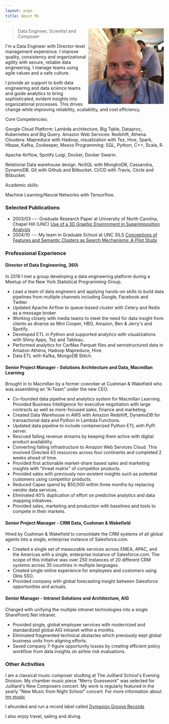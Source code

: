```yaml
---
layout: page
title: About Me
---
```



<p class="full-width no-margin"><img src="/public/image/tom.jpg?raw=true" alt="THT" style="width:15rem;height:15rem;" align="right"/></p>

<blockquote class="full-width"><p>Data Engineer, Scientist and Composer</p></blockquote>


I'm a Data Engineer with Director-level management experience. I improve quality, consistency and organizational agility with secure, reliable data engineering. I manage teams using agile values and a safe culture.

I provide air support to both data engineering and data science teams and guide analytics to bring sophisticated, evident insights into organizational processes. This drives change while improving reliability, scalability, and cost efficiency.

Core Competencies:

Google Cloud Platform: Lambda architecture, Big Table, Dataproc, Kubernetes and Big Query. Amazon Web Services: Redshift, Athena. Cloudera: Mapreduce with Hadoop, visualization with Tez, Hive, Spark, Hbase, Kafka, Zookeeper, Mesos Programming: SQL, Python, C++, Scala, R.

Apache Airflow, Spotify Luigi, Docker, Docker Swarm.

Relational Data warehouse design. NoSQL with MonghoDB, Cassandra, DynamoDB. Git with Github and Bitbucket. CI/CD with Travis, Circle and Bitbucket.

Academic skills:

Machine Learning/Neural Networks with Tensorflow.

### Selected Publications
* 2003/03 --- Graduate Research Paper at University of North Carolina, Chapel Hill (UNC) [Use of a 3D Graphic Environment in Superimposition Analysis](https://open-video.org/papers/3Danalysis.pdf)
* 2004/10 --- My team in Graduate School at UNC SILS [Conceptions of Features and Semantic Clusters as Search Mechanisms: A Pilot Study](https://www-nlpir.nist.gov/projects/tvpubs/tvpapers04/unc.pdf)



### Professional Experience

#### Director of Data Engineering, 360i
In 2019 I met a group developing a data engineering platform during a Meetup of the New York Statistical Programming Group.

* Lead a team of data engineers and applying hands-on skills to build data pipelines from multiple
channels including Google, Facebook and Twitter.
* Updated Apache Airflow to queue-based cluster with Celery and Redis as a message broker
* Working closely with media teams to meet the need for data insight from clients as diverse as Mini
Cooper, HBO, Amazon, Ben & Jerry's and Spotify.
* Developed ETL in Python and supported analytics with visualizations with Shiny Apps, Tez and
Tableau.
* Performed analytics for CarMax Parquet files and semistructured data in Amazon Athena, Hadoop
Mapreduce, Hive.
* Data ETL with Kafka, MongoDB Stitch.

#### Senior Project Manager - Solutions Architecture and Data, Macmillan Learning
Brought in to Macmillan by a former coworker at Cushman & Wakefield who was assembling an “A-Team” under the new CEO.

* Co-founded data pipeline and analytics system for Macmillan Learning. Provided Business Intelligence for executive negotiation with large contracts as well as more-focused sales, finance and marketing.
* Created Data Warehouse in AWS with Amazon Redshift, DynamoDB for transactional data and Python in Lambda Functions.
* Updated data pipeline to include containerized Python ETL with PyPi server.
* Rescued failing revenue streams by keeping them active with digital product availability.
* Converting failing infrastructure to Amazon Web Services Cloud. This involved Directed 43 resources across four continents and completed 2 weeks ahead of time.
* Provided first actionable market-share based sales and marketing insights with "threat matrix" of competitor products.
* Provided sales with previously non-existent insights such as potential customers using competitor products.
* Reduced Capex spend by $50,000 within three months by replacing vendor data services.
* Eliminated 40% duplication of effort on predictive analytics and data mapping initiatives.
* Provided sales, marketing and production with baselines and tools to compete in their markets.

#### Senior Project Manager - CRM Data, Cushman & Wakefield
Hired by Cushman & Wakefield to consolidate the CRM systems of all global agents into a single, enterprise instance of Salesforce.com.

*  Created a single set of measurable services across EMEA, APAC, and the Americas with a single, enterprise instance of Salesforce.com. The scope of this initiative was over 250 instances of 20 different CRM systems across 35 countries in multiple languages.
*  Created single online experience for employees and customers using Okta SSO.
*  Provided company with global forecasting insight between Salesforce opportunities and actuals.

#### Senior Manager - Intranet Solutions and Architecture, AIG

Charged with unifying the multiple intranet technologies into a single SharePoint/.Net intranet.

* Provided single, global employee services with modernized and standardized global AIG intranet within a months.
* Eliminated fragmented technical obstacles which previously kept global business units from aligning efforts.
* Saved company 7-figure opportunity losses by creating efficient policy workflow from data insights on airline risk evaluations.

### Other Activities

I am a classical music composer studting at The Juilliard School's Evening Division. My chamber music piece "Merry Guesswork" was selected for Juilliard's New Composers concert. My work is regularly featured in the yearly "New Music from Night School" concert. For more information about [my music](https://tomtolleson.nyc)

I afounded and run a record label called [Dymaxion Groove Records](https://dymaxiongroove.com)

I also enjoy travel, sailing and diving.

